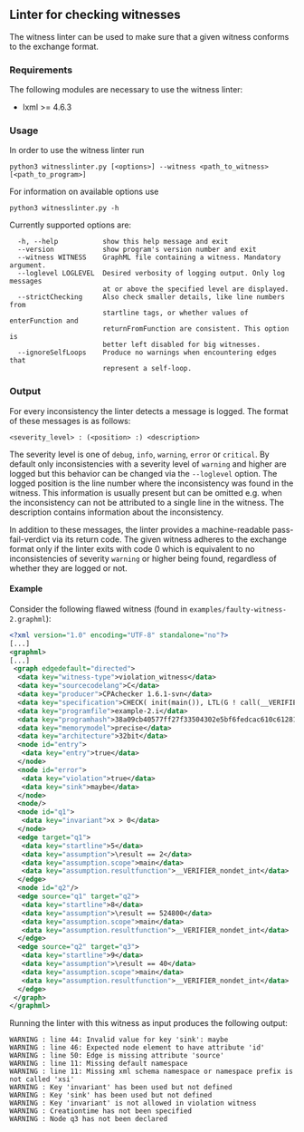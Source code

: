 <!--
This file is part of sv-witnesses repository: https://github.com/sosy-lab/sv-witnesses

SPDX-FileCopyrightText: 2020 Dirk Beyer <https://www.sosy-lab.org>

SPDX-License-Identifier: Apache-2.0
-->

## Linter for checking witnesses

The witness linter can be used to make sure that a given witness conforms to the exchange format.

### Requirements

The following modules are necessary to use the witness linter:

- lxml >= 4.6.3

### Usage

In order to use the witness linter run

```
python3 witnesslinter.py [<options>] --witness <path_to_witness> [<path_to_program>]
```

For information on available options use

```
python3 witnesslinter.py -h
```

Currently supported options are:

```
  -h, --help           show this help message and exit
  --version            show program's version number and exit
  --witness WITNESS    GraphML file containing a witness. Mandatory argument.
  --loglevel LOGLEVEL  Desired verbosity of logging output. Only log messages
                       at or above the specified level are displayed.
  --strictChecking     Also check smaller details, like line numbers from
                       startline tags, or whether values of enterFunction and
                       returnFromFunction are consistent. This option is
                       better left disabled for big witnesses.
  --ignoreSelfLoops    Produce no warnings when encountering edges that
                       represent a self-loop.
```

### Output

For every inconsistency the linter detects a message is logged. The format of these messages is as follows:

```
<severity_level> : (<position> :) <description>
```

The severity level is one of ``debug``, ``info``, ``warning``, ``error`` or ``critical``. By default only inconsistencies with a severity level of ``warning`` and higher are logged but this behavior can be changed via the ``--loglevel`` option.
The logged position is the line number where the inconsistency was found in the witness. This information is usually present but can be omitted e.g. when the inconsistency can not be attributed to a single line in the witness.
The description contains information about the inconsistency.

In addition to these messages, the linter provides a machine-readable pass-fail-verdict via its return code. The given witness adheres to the exchange format only if the linter exits with code 0 which is equivalent to no inconsistencies of severity ``warning`` or higher being found, regardless of whether they are logged or not.

#### Example

Consider the following flawed witness (found in ``examples/faulty-witness-2.graphml``):

```xml
<?xml version="1.0" encoding="UTF-8" standalone="no"?>
[...]
<graphml>
[...]
 <graph edgedefault="directed">
  <data key="witness-type">violation_witness</data>
  <data key="sourcecodelang">C</data>
  <data key="producer">CPAchecker 1.6.1-svn</data>
  <data key="specification">CHECK( init(main()), LTL(G ! call(__VERIFIER_error())) )</data>
  <data key="programfile">example-2.i</data>
  <data key="programhash">38a09cb40577ff27f33504302e5bf6fedcac610c6128114db6fbf6c2967c47de</data>
  <data key="memorymodel">precise</data>
  <data key="architecture">32bit</data>
  <node id="entry">
   <data key="entry">true</data>
  </node>
  <node id="error">
   <data key="violation">true</data>
   <data key="sink">maybe</data>
  </node>
  <node/>
  <node id="q1">
   <data key="invariant">x > 0</data>
  </node>
  <edge target="q1">
   <data key="startline">5</data>
   <data key="assumption">\result == 2</data>
   <data key="assumption.scope">main</data>
   <data key="assumption.resultfunction">__VERIFIER_nondet_int</data>
  </edge>
  <node id="q2"/>
  <edge source="q1" target="q2">
   <data key="startline">8</data>
   <data key="assumption">\result == 524800</data>
   <data key="assumption.scope">main</data>
   <data key="assumption.resultfunction">__VERIFIER_nondet_int</data>
  </edge>
  <edge source="q2" target="q3">
   <data key="startline">9</data>
   <data key="assumption">\result == 40</data>
   <data key="assumption.scope">main</data>
   <data key="assumption.resultfunction">__VERIFIER_nondet_int</data>
  </edge>
 </graph>
</graphml>
```

Running the linter with this witness as input produces the following output:

```
WARNING : line 44: Invalid value for key 'sink': maybe
WARNING : line 46: Expected node element to have attribute 'id'
WARNING : line 50: Edge is missing attribute 'source'
WARNING : line 11: Missing default namespace
WARNING : line 11: Missing xml schema namespace or namespace prefix is not called 'xsi'
WARNING : Key 'invariant' has been used but not defined
WARNING : Key 'sink' has been used but not defined
WARNING : Key 'invariant' is not allowed in violation witness
WARNING : Creationtime has not been specified
WARNING : Node q3 has not been declared
```
